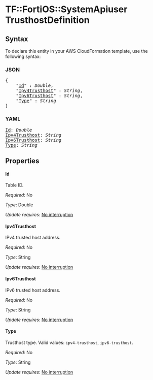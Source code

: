 # TF::FortiOS::SystemApiuser TrusthostDefinition

## Syntax

To declare this entity in your AWS CloudFormation template, use the following syntax:

### JSON

<pre>
{
    "<a href="#id" title="Id">Id</a>" : <i>Double</i>,
    "<a href="#ipv4trusthost" title="Ipv4Trusthost">Ipv4Trusthost</a>" : <i>String</i>,
    "<a href="#ipv6trusthost" title="Ipv6Trusthost">Ipv6Trusthost</a>" : <i>String</i>,
    "<a href="#type" title="Type">Type</a>" : <i>String</i>
}
</pre>

### YAML

<pre>
<a href="#id" title="Id">Id</a>: <i>Double</i>
<a href="#ipv4trusthost" title="Ipv4Trusthost">Ipv4Trusthost</a>: <i>String</i>
<a href="#ipv6trusthost" title="Ipv6Trusthost">Ipv6Trusthost</a>: <i>String</i>
<a href="#type" title="Type">Type</a>: <i>String</i>
</pre>

## Properties

#### Id

Table ID.

_Required_: No

_Type_: Double

_Update requires_: [No interruption](https://docs.aws.amazon.com/AWSCloudFormation/latest/UserGuide/using-cfn-updating-stacks-update-behaviors.html#update-no-interrupt)

#### Ipv4Trusthost

IPv4 trusted host address.

_Required_: No

_Type_: String

_Update requires_: [No interruption](https://docs.aws.amazon.com/AWSCloudFormation/latest/UserGuide/using-cfn-updating-stacks-update-behaviors.html#update-no-interrupt)

#### Ipv6Trusthost

IPv6 trusted host address.

_Required_: No

_Type_: String

_Update requires_: [No interruption](https://docs.aws.amazon.com/AWSCloudFormation/latest/UserGuide/using-cfn-updating-stacks-update-behaviors.html#update-no-interrupt)

#### Type

Trusthost type. Valid values: `ipv4-trusthost`, `ipv6-trusthost`.

_Required_: No

_Type_: String

_Update requires_: [No interruption](https://docs.aws.amazon.com/AWSCloudFormation/latest/UserGuide/using-cfn-updating-stacks-update-behaviors.html#update-no-interrupt)


